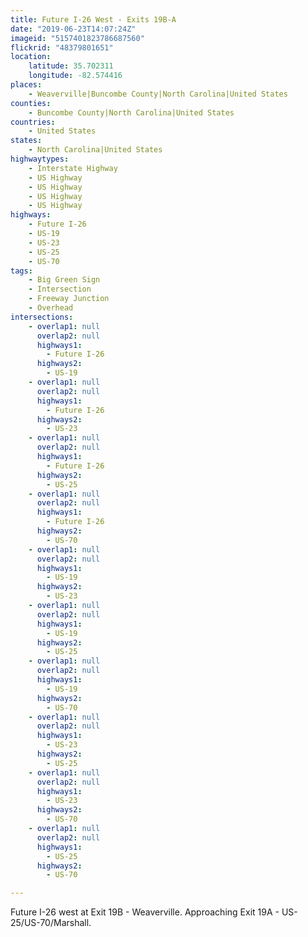 ```yaml
---
title: Future I-26 West - Exits 19B-A
date: "2019-06-23T14:07:24Z"
imageid: "5157401823786687560"
flickrid: "48379801651"
location:
    latitude: 35.702311
    longitude: -82.574416
places:
    - Weaverville|Buncombe County|North Carolina|United States
counties:
    - Buncombe County|North Carolina|United States
countries:
    - United States
states:
    - North Carolina|United States
highwaytypes:
    - Interstate Highway
    - US Highway
    - US Highway
    - US Highway
    - US Highway
highways:
    - Future I-26
    - US-19
    - US-23
    - US-25
    - US-70
tags:
    - Big Green Sign
    - Intersection
    - Freeway Junction
    - Overhead
intersections:
    - overlap1: null
      overlap2: null
      highways1:
        - Future I-26
      highways2:
        - US-19
    - overlap1: null
      overlap2: null
      highways1:
        - Future I-26
      highways2:
        - US-23
    - overlap1: null
      overlap2: null
      highways1:
        - Future I-26
      highways2:
        - US-25
    - overlap1: null
      overlap2: null
      highways1:
        - Future I-26
      highways2:
        - US-70
    - overlap1: null
      overlap2: null
      highways1:
        - US-19
      highways2:
        - US-23
    - overlap1: null
      overlap2: null
      highways1:
        - US-19
      highways2:
        - US-25
    - overlap1: null
      overlap2: null
      highways1:
        - US-19
      highways2:
        - US-70
    - overlap1: null
      overlap2: null
      highways1:
        - US-23
      highways2:
        - US-25
    - overlap1: null
      overlap2: null
      highways1:
        - US-23
      highways2:
        - US-70
    - overlap1: null
      overlap2: null
      highways1:
        - US-25
      highways2:
        - US-70

---
```

Future I-26 west at Exit 19B - Weaverville.  Approaching Exit 19A - US-25/US-70/Marshall.